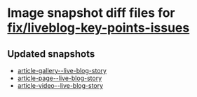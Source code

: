 # Image snapshot diff files for [fix/liveblog-key-points-issues](https://github.com/brightsitesconsulting/standard-pwamp/pull/464)

## Updated snapshots
- [article-gallery--live-blog-story](./article-gallery--live-blog-story)
- [article-page--live-blog-story](./article-page--live-blog-story)
- [article-video--live-blog-story](./article-video--live-blog-story)
